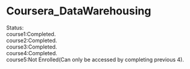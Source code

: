 # Coursera_DataWarehousing
Status:                
course1:Completed.      
course2:Completed.        
course3:Completed.            
course4:Completed.               
course5:Not Enrolled(Can only be accessed by completing previous 4).
